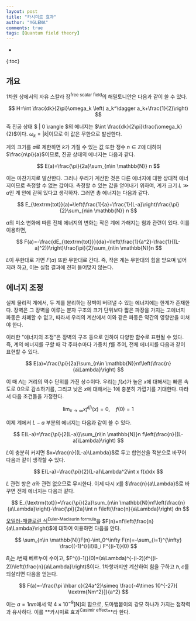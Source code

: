 ```yaml
---
layout: post
title: "카시미르 효과"
author: "YGLENA"
comments: true
tags: [Quantum field theory]
---
```

* 
{:toc}
## 개요
1차원 상에서의 자유 스칼라 장<sup>free scalar field</sup>의 해밀토니안은 다음과 같이 쓸 수 있다.

$$
H=\int \frac{dk}{2\pi}\omega_k \left( a_k^\dagger a_k+\frac{1}{2}\right)
$$

즉 진공 상태 $ \| 0 \rangle $의 에너지는 $\int \frac{dk}{2\pi}\frac{\omega_k}{2}$이다. $\omega_k=\lvert k\rvert$이므로 이 값은 무한으로 발산한다.

계의 크기를 $a$로 제한하면 $k$가 가질 수 있는 값 또한 정수 $n\in \mathbb{Z}$에 대하여 $\frac{n\pi}{a}$이므로, 진공 상태의 에너지는 다음과 같다.

$$
E(a)=\frac{\pi}{2a}\sum_{n\in \mathbb{N}} n
$$

이는 마찬가지로 발산한다. 그러나 우리가 계산한 것은 다른 에너지에 대한 상대적 에너지이므로 측정할 수 없는 값이다. 측정할 수 있는 값을 얻어내기 위하여, 계가 크기 $L\gg a$인 계 안에 갇혀 있다고 생각하자. 그러면 총 에너지는 다음과 같다.

$$
E_{\textrm{tot}}(a)=\left(\frac{1}{a}+\frac{1}{L-a}\right)\frac{\pi}{2}\sum_{n\in \mathbb{N}} n
$$

$a$의 미소 변화에 따른 전체 에너지의 변화는 작은 계에 가해지는 힘과 관련이 있다. 이를 이용하면,

$$
F(a)=-\frac{dE_{\textrm{tot}}}{da}=\left(\frac{1}{a^2}-\frac{1}{(L-a)^2)}\right)\frac{\pi}{2}\sum_{n\in \mathbb{N}}n
$$

$L$이 무한대로 가면 $F(a)$ 또한 무한대로 간다. 즉, 작은 계는 무한대의 힘을 받으며 넓어지려 하고, 이는 실험 결과에 전혀 들어맞지 않는다.

## 에너지 조정
실제 물리적 계에서, 두 계를 분리하는 장벽이 버텨낼 수 있는 에너지에는 한계가 존재한다. 장벽은 그 장벽을 이루는 분자 구조의 크기 단위보다 짧은 파장을 가지는 고에너지 파동은 차폐할 수 없고, 따라서 우리의 계산에서 이와 같은 파동은 약간의 영향만을 미쳐야 한다.

이러한 "에너지의 조정"은 장벽의 구조 등으로 인하여 다양한 함수로 표현될 수 있다. 즉, 계의 에너지를 구할 때 각 주파수마다 가중치 $f$를 주어, 전체 에너지를 다음과 같이 표현할 수 있다.

$$
E(a)=\frac{\pi}{2a}\sum_{n\in \mathbb{N}}nf\left(\frac{n}{a\Lambda}\right)
$$

이 때 $\Lambda$는 거리의 역수 단위를 가진 상수이다. 우리는 $f(x)$가 높은 $x$에 대해서는 빠른 속도로 $0$으로 감소하기를, 그리고 낮은 $x$에 대해서는 $1$에 충분히 가깝기를 기대한다. 따라서 다음 조건들을 가정한다.

$$
\lim_{x\rightarrow \infty} x f^{(j)}(x)=0,\quad f(0)=1
$$

이제 계에서 $L-a$ 부분의 에너지는 다음과 같이 쓸 수 있다.

$$
E(L-a)=\frac{\pi}{2(L-a)}\sum_{n\in \mathbb{N}}n f\left(\frac{n}{(L-a)\Lambda}\right)
$$

$L$이 충분히 커지면 $x=\frac{n}{(L-a)\Lambda}$로 두고 합연산을 적분으로 바꾸어 다음과 같이 생각할 수 있다.

$$
E(L-a)=\frac{\pi}{2}(L-a)\Lambda^2\int x f(x)dx 
$$

$L$ 관련 항은 $a$와 관련 없으므로 무시한다. 이제 다시 $x$를 $\frac{n}{a\Lambda}$로 바꾸면 전체 에너지는 다음과 같다.

$$
E_{\textrm{tot}}=\frac{\pi}{2a}\sum_{n\in \mathbb{N}}nf\left(\frac{n}{a\Lambda}\right)-\frac{\pi}{2a}\int  n f\left(\frac{n}{a\Lambda}\right) dn
$$

[오일러-매클로린 식<sup>Euler-Maclaurin formula</sup>](https://yglena.github.io/2020-05-03/euler-maclaurin-forumla)을 $F(n)=nf\left(\frac{n}{a\Lambda}\right)$에 대하여 이용하면 다음을 안다.

$$
\sum_{n\in \mathbb{N}}F(n)-\int_0^\infty F(n)=-\sum_{i=1}^{\infty} \frac{(-1)^i}{i!}B_i F^{(i-1)}(0)
$$

$B_i$는 $i$번째 베르누이 수이고, $F^{(i-1)}(0)=(a\Lambda)^{-(i-2)}f^{(i-2)}\left(\frac{n}{a\Lambda}\right)$이다. 1차항까지만 계산하여 힘을 구하고 $\hbar, c$를 되살리면 다음을 얻는다.

$$
F(a)=-\frac{\pi \hbar c}{24a^2}\simeq \frac{-4\times 10^{-27}[ \textrm{Nm^2}]}{a^2}
$$

이는 $a=1nm$에서 약 $4\times 10^{-9}[ \textrm{N}]$의 힘으로, 도마뱀붙이의 강모 하나가 가지는 점착력과 유사하다. 이를 **카시미르 효과<sup>Casimir effect</sup>**라 한다.